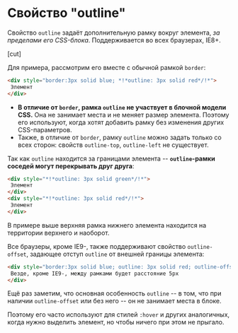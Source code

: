# Свойство "outline"

Свойство `outline` задаёт дополнительную рамку вокруг элемента, *за пределами его CSS-блока*. Поддерживается во всех браузерах, IE8+.

[cut]

Для примера, рассмотрим его вместе с обычной рамкой `border`:

```html autorun height=60
<div style="border:3px solid blue; *!*outline: 3px solid red*/!*">
 Элемент
</div>
```

- **В отличие от `border`, рамка `outline` не участвует в блочной модели CSS.** Она не занимает места и не меняет размер элемента. Поэтому его используют, когда хотят добавить рамку без изменения других CSS-параметров.
- Также, в отличие от `border`, рамку `outline` можно задать только со всех сторон: свойств `outline-top`, `outline-left` не существует.

Так как `outline` находится за границами элемента -- **`outline`-рамки соседей могут перекрывать друг друга**:

```html height=60 autorun
<div style="*!*outline: 3px solid green*/!*">
 Элемент
</div>
<div style="*!*outline: 3px solid red*/!*">
 Элемент
</div>
```

В примере выше верхняя рамка нижнего элемента находится на территории верхнего и наоборот.

Все браузеры, кроме IE9-, также поддерживают свойство `outline-offset`, задающее отступ `outline` от внешней границы элемента:

```html autorun height=60 no-beautify
<div style="border:3px solid blue; outline: 3px solid red; outline-offset:5px">
 Везде, кроме IE9-, между рамками будет расстояние 5px
</div>
```

Ещё раз заметим, что основная особенность `outline` -- в том, что при наличии  `outline-offset` или без него -- он не занимает места в блоке.

Поэтому его часто используют для стилей `:hover` и других аналогичных, когда нужно выделить элемент, но чтобы ничего при этом не прыгало.